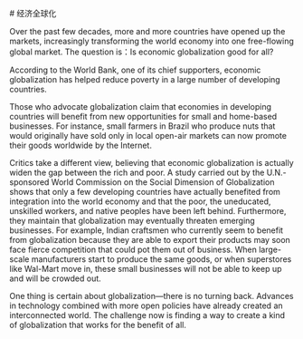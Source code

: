 \# 经济全球化

Over the past few decades, more and more countries have opened up the markets, increasingly transforming the world economy into one free-flowing global market. The question is：Is economic globalization good for all?

According to the World Bank, one of its chief supporters, economic globalization has helped reduce poverty in a large number of developing countries. 

Those who advocate globalization claim that economies in developing countries will benefit from new opportunities for small and home-based businesses. For instance, small farmers in Brazil who produce nuts that would originally have sold only in local open-air markets can now promote their goods worldwide by the Internet.

Critics take a different view, believing that economic globalization is actually widen the gap between the rich and poor. A study carried out by the U.N.-sponsored World Commission on the Social Dimension of Globalization shows that only a few developing countries have actually benefited from integration into the world economy and that the poor, the uneducated, unskilled workers, and native peoples have been left behind. Furthermore, they maintain that globalization may eventually threaten emerging businesses. For example, Indian craftsmen who currently seem to benefit from globalization because they are able to export their products may soon face fierce competition that could pot them out of business. When large-scale manufacturers start to produce the same goods, or when superstores like Wal-Mart move in, these small businesses will not be able to keep up and will be crowded out.

One thing is certain about globalization—there is no turning back. Advances in technology combined with more open policies have already created an interconnected world. The challenge now is finding a way to create a kind of globalization that works for the benefit of all.

